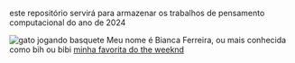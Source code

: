 este repositório servirá para armazenar os trabalhos de pensamento computacional do ano de 2024

![gato jogando basquete](https://media.tenor.com/3S47eD-A5j4AAAAM/cat-basketball.gif)
Meu nome é Bianca Ferreira, ou mais conhecida como bih ou bibi
[minha favorita do the weeknd](https://youtu.be/u9n7Cw-4_HQ?si=5V7CWq8lZwryZc1W)
